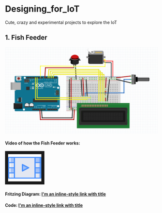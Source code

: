 # Designing_for_IoT
Cute, crazy and experimental projects to explore the IoT

## 1. Fish Feeder
![alt text](https://github.com/Harshikerfuffle/Designing_for_IoT/blob/master/Images/FishFeeder%20Diagram.png "circuit diagram made in Fritzing")

#### Video of how the Fish Feeder works: <br>
<a href="https://www.youtube.com/watch?v=Fo7VtlqBh68&t=3s" target="_blank"><img src="https://github.com/Harshikerfuffle/Designing_for_IoT/blob/master/Images/video-player.png" 
alt="Video of the Fish Feeder" width="110" height="90" border="10" /></a>

#### Fritzing Diagram: [I'm an inline-style link with title](https://github.com/Harshikerfuffle/Designing_for_IoT/blob/master/Images/FishFeeder.fzz)

#### Code: [I'm an inline-style link with title](https://github.com/Harshikerfuffle/Designing_for_IoT/blob/master/FishFeeder.ino)
